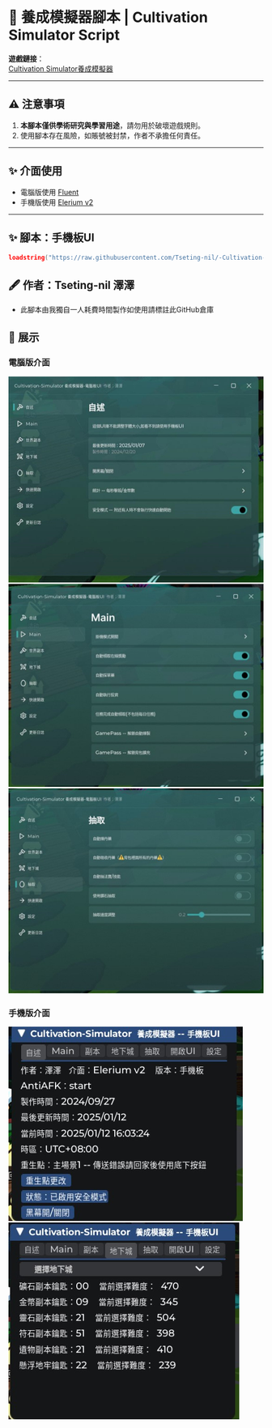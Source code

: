 # 🌟 養成模擬器腳本 | Cultivation Simulator Script

**遊戲鏈接**：  
[Cultivation Simulator養成模擬器](https://www.roblox.com/games/18645473062/UPD21-Cultivation-Simulator)

---

## ⚠️ 注意事項
1. **本腳本僅供學術研究與學習用途**，請勿用於破壞遊戲規則。
2. 使用腳本存在風險，如賬號被封禁，作者不承擔任何責任。

---

## ✨ 介面使用
- 電腦版使用 [Fluent](https://github.com/dawid-scripts/Fluent)
- 手機版使用 [Elerium v2](https://github.com/memejames/elerium-v2-ui-library)

---

## ✨ 腳本：手機板UI
```lua
loadstring("https://raw.githubusercontent.com/Tseting-nil/-Cultivation-Simulator-script/refs/heads/main/%E9%A4%8A%E6%88%90%E6%A8%A1%E6%93%AC%E5%99%A8%E8%85%B3%E6%9C%AC.lua")()
```

## 🖋 作者：Tseting-nil 澤澤 
  - 此腳本由我獨自一人耗費時間製作如使用請標註此GitHub倉庫
  
## 📸 展示

### 電腦版介面
![電腦版 UI 展示 1](https://github.com/Tseting-nil/-Cultivation-Simulator-script/blob/main/%E5%9C%96%E7%89%87/%E6%BC%94%E7%A4%BA1.jpg)  
![電腦版 UI 展示 2](https://github.com/Tseting-nil/-Cultivation-Simulator-script/blob/main/%E5%9C%96%E7%89%87/%E6%BC%94%E7%A4%BA2.jpg)  
![電腦版 UI 展示 3](https://github.com/Tseting-nil/-Cultivation-Simulator-script/blob/main/%E5%9C%96%E7%89%87/%E6%BC%94%E7%A4%BA3.jpg)  

### 手機版介面
![手機版 UI 展示 1](https://github.com/Tseting-nil/-Cultivation-Simulator-script/blob/main/%E5%9C%96%E7%89%87/%E6%BC%94%E7%A4%BA4.jpg)  
![手機版 UI 展示 2](https://github.com/Tseting-nil/-Cultivation-Simulator-script/blob/main/%E5%9C%96%E7%89%87/%E6%BC%94%E7%A4%BA5.jpg)  



